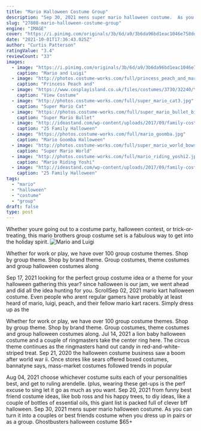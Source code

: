 ```yaml
---
title: "Mario Halloween Costume Group"
description: "Sep 30, 2021 mens super mario halloween costume.  As you can turn it into a couples or best friends costume when you dress up in pairs or as a group. Ghostbusters halloween costume $65+"
slug: "27808-mario-halloween-costume-group"
engine: "IMAGE"
cover: "https://i.pinimg.com/originals/3b/6d/a9/3b6da96bd1eac1046e758dd92648cad8.jpg"
date: "2021-10-01T17:36:43.025Z"
author: "Curtis Patterson"
ratingValue: "3.4"
reviewCount: "33"
images:
  - image: "https://i.pinimg.com/originals/3b/6d/a9/3b6da96bd1eac1046e758dd92648cad8.jpg"
    caption: "Mario and Luigi"
  - image: "http://photos.costume-works.com/full/princess_peach_and_mario.jpg"
    caption: "Princess Peach and"
  - image: "https://www.cosplayisland.co.uk/files/costumes/3730/32240/Yoshi_tongue_by_louisalulu.png.jpg"
    caption: "View Costume"
  - image: "http://photos.costume-works.com/full/super_mario_cat3.jpg"
    caption: "Super Mario Cat"
  - image: "https://photos.costume-works.com/full/super_mario_bullet_bill_n_boo.jpg"
    caption: "Super Mario Bullet"
  - image: "http://ideastand.com/wp-content/uploads/2017/09/family-costumes/8-family-halloween-costume-diy-ideas.jpg"
    caption: "25 Family Halloween"
  - image: "https://photos.costume-works.com/full/mario_goomba.jpg"
    caption: "Mario Goomba Halloween"
  - image: "http://photos.costume-works.com/full/super_mario_world_bowser.jpg"
    caption: "Super Mario World"
  - image: "http://photos.costume-works.com/full/mario_riding_yoshi2.jpg"
    caption: "Mario Riding Yoshi"
  - image: "http://ideastand.com/wp-content/uploads/2017/09/family-costumes/3-family-halloween-costume-diy-ideas.jpg"
    caption: "25 Family Halloween"
tags:
  - "mario"
  - "halloween"
  - "costume"
  - "group"
draft: false
type: post
---
```


Whether youre going out to a costume party, halloween contest, or trick-or-treating, this mario brothers group costume set is a fabulous way to get into the holiday spirit.
![Mario and Luigi](https://i.pinimg.com/originals/3b/6d/a9/3b6da96bd1eac1046e758dd92648cad8.jpg "Mario and Luigi")

Whether for work or play, we have over 100 group costume themes. Shop by group theme. Shop by brand theme. Group costumes, theme costumes and group halloween costumes along
<!--inArticleAds-->

<!--galleryOne-->

Sep 17, 2021 looking for the perfect group costume idea or a theme for your halloween gathering this year? since halloween is our jam, we went ahead and did all the idea hunting for you. ScrollSep 02, 2021 mario kart halloween costume. Even people who arent regular gamers have probably at least heard of mario, luigi, peach, and their fellow mario kart racers. Simply dress up as the
<!--inArticleAds-->

<!--galleryTwo-->

Whether for work or play, we have over 100 group costume themes. Shop by group theme. Shop by brand theme. Group costumes, theme costumes and group halloween costumes along. Jul 14, 2021 a lion baby halloween costume and a couple of ringmasters take the center ring here. The circus theme continues as the ringmasters hand out candy in red-and-white-striped treat. Sep 21, 2020 the halloween costume business saw a boom after world war ii. Once stores like sears offered boxed costumes, bannatyne says, mass-market costumes followed trends in popular
<!--galleryThree-->

Aug 04, 2021 choose whichever costume suits each of your personalities best, and get to ruling arendelle. (plus, wearing these get-ups is the perf excuse to sing let it go as much as you want. Sep 20, 2021 from funny best friend costume ideas, like bob ross and his happy trees, to diy ideas, like a couple of bottles of essential oils, this giant list is packed full of clever bff halloween. Sep 30, 2021 mens super mario halloween costume.  As you can turn it into a couples or best friends costume when you dress up in pairs or as a group. Ghostbusters halloween costume $65+
